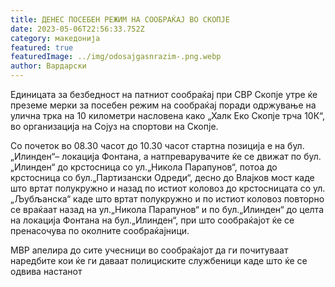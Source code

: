 ```yaml
---
title: ДЕНЕС ПОСЕБЕН РЕЖИМ НА СООБРАЌАЈ ВО СКОПЈЕ
date: 2023-05-06T22:56:33.752Z
category: македонија
featured: true
featuredImage: ../img/odosajgasnrazim-.png.webp
author: Вардарски
---
```


<!--StartFragment-->

Единицата за безбедност на патниот сообраќај при СВР Скопје утре ќе преземе мерки за посебен режим на сообраќај поради одржување на улична трка на 10 километри насловена како „Халк Еко Скопје трча 10К“, во организација на Сојуз на спортови на Скопје.

Со почеток во 08.30 часот до 10.30 часот стартна позиција е на бул.„Илинден“– локација Фонтана, а натпреварувачите ќе се движат по бул.„Илинден“ до крстосница со ул.„Никола Парапунов“, потоа до крстосница со бул.„Партизански Одреди“, десно до Влајков мост каде што вртат полукружно и назад по истиот коловоз до крстосницата со ул.„Љубљанска“ каде што вртат полукружно и по истиот коловоз повторно се враќаат назад на ул.„Никола Парапунов“ и по бул.„Илинден“ до целта на локација Фонтана на бул.„Илинден“, при што сообраќајот ќе се пренасочува по околните сообраќајници.

МВР апелира до сите учесници во сообраќајот да ги почитуваат наредбите кои ќе ги даваат полициските службеници каде што ќе се одвива настанот

<!--EndFragment-->
